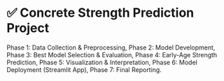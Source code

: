 # ✅ Concrete Strength Prediction Project
Phase 1: Data Collection & Preprocessing, 
Phase 2: Model Development,
Phase 3: Best Model Selection & Evaluation, 
Phase 4: Early-Age Strength Prediction, 
Phase 5: Visualization & Interpretation, 
Phase 6: Model Deployment (Streamlit App), 
Phase 7: Final Reporting.
